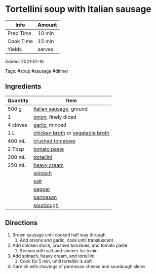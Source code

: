 # Tortellini soup with Italian sausage

| Info      | Amount |
| --------- | ------ |
| Prep Time | 10 min |
| Cook Time | 15 min |
| Yields    | serves |

Added: 2021-01-18

Tags: #soup #sausage #dinner

## Ingredients

| Quantity | Item                                                                                                           |
| -------- | -------------------------------------------------------------------------------------------------------------- |
| 500 g    | [Italian sausage](../_ingredients/sausage.md), ground                                                          |
| 1        | [onion](../_ingredients/onion.md), finely diced                                                                |
| 4 cloves | [garlic](../_ingredients/garlic.md), minced                                                                    |
| 1 L      | [chicken broth](../_ingredients/chicken%20broth.md) or [vegetable broth](../_ingredients/vegetable%20broth.md) |
| 400 mL   | [crushed tomatoes](../_ingredients/crushed%20tomato.md)                                                        |
| 2 Tbsp   | [tomato paste](../_ingredients/tomato%20paste.md)                                                              |
| 300 mL   | [tortellini](../_ingredients/tortellini.md)                                                                    |
| 250 mL   | [heavy cream](../_ingredients/heavy%20cream.md)                                                                |
|          | [spinach](../_ingredients/spinach.md)                                                                          |
|          | [salt](../_ingredients/salt.md)                                                                                |
|          | [pepper](../_ingredients/pepper.md)                                                                            |
|          | [parmesan](../_ingredients/parmesan.md)                                                                        |
|          | [sourdough](../_ingredients/sourdough.md)                                                                      |

## Directions

1. Brown sausage until cooked half way through
   1. Add onions and garlic, cook until transluscent
2. Add chicken stock, crushed tomatoes, and tomato paste
   1. Season with salt and simmer for 5 min
3. Add spinach, heavy cream, and tortellini
   1. Cook for 5 min, until tortellini is soft
4. Garnish with shavings of parmesan cheese and sourdough slices
